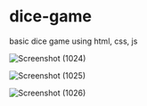 # dice-game
basic dice game using html, css, js

![Screenshot (1024)](https://github.com/user-attachments/assets/b2dcec39-f91f-4948-ad85-575e758dc74a)

![Screenshot (1025)](https://github.com/user-attachments/assets/a9bfb22b-73b2-4983-941d-417f2b1149d1)

![Screenshot (1026)](https://github.com/user-attachments/assets/e57ee8a3-02c8-4b77-b353-f06fca43f272)



